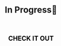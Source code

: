 <h1 align="center">
   In Progress🚧
</h1>
<br>
<h2 align="center" >
  <a href="https://google.com" target="_blank" style="color:black; text-decoration:none">
    CHECK IT OUT
  </a>
</h2>

